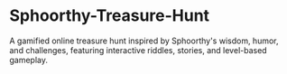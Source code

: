 # Sphoorthy-Treasure-Hunt
A gamified online treasure hunt inspired by Sphoorthy's wisdom, humor, and challenges, featuring interactive riddles, stories, and level-based gameplay.
